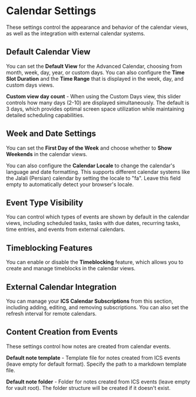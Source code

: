 # Calendar Settings

These settings control the appearance and behavior of the calendar views, as well as the integration with external calendar systems.

## Default Calendar View

You can set the **Default View** for the Advanced Calendar, choosing from month, week, day, year, or custom days. You can also configure the **Time Slot Duration** and the **Time Range** that is displayed in the week, day, and custom days views.

**Custom view day count** - When using the Custom Days view, this slider controls how many days (2-10) are displayed simultaneously. The default is 3 days, which provides optimal screen space utilization while maintaining detailed scheduling capabilities.

## Week and Date Settings

You can set the **First Day of the Week** and choose whether to **Show Weekends** in the calendar views.

You can also configure the **Calendar Locale** to change the calendar's language and date formatting. This supports different calendar systems like the Jalali (Persian) calendar by setting the locale to "fa". Leave this field empty to automatically detect your browser's locale.

## Event Type Visibility

You can control which types of events are shown by default in the calendar views, including scheduled tasks, tasks with due dates, recurring tasks, time entries, and events from external calendars.

## Timeblocking Features

You can enable or disable the **Timeblocking** feature, which allows you to create and manage timeblocks in the calendar views.

## External Calendar Integration

You can manage your **ICS Calendar Subscriptions** from this section, including adding, editing, and removing subscriptions. You can also set the refresh interval for remote calendars.

## Content Creation from Events

These settings control how notes are created from calendar events.

**Default note template** - Template file for notes created from ICS events (leave empty for default format). Specify the path to a markdown template file.

**Default note folder** - Folder for notes created from ICS events (leave empty for vault root). The folder structure will be created if it doesn't exist.

